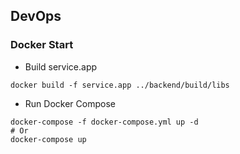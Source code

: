 ## DevOps
### Docker Start
* Build service.app
```shell
docker build -f service.app ../backend/build/libs
```
* Run Docker Compose
```shell
docker-compose -f docker-compose.yml up -d
# Or
docker-compose up
```